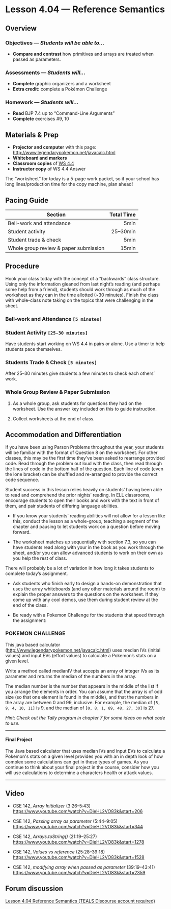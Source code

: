 Lesson 4.04 — Reference Semantics
====================================================================================================

Overview
--------
### Objectives — _Students will be able to…_
- **Compare and contrast** how primitives and arrays are treated when passed as parameters.

### Assessments — _Students will…_
- **Complete** graphic organizers and a worksheet
- **Extra credit:** complete a Pokémon Challenge

### Homework — _Students will…_
- **Read** BJP 7.4 up to “Command-Line Arguments”
- **Complete** exercises #9, 10


Materials & Prep
----------------
- **Projector and computer** with this page: <http://www.legendarypokemon.net/javacalc.html>
- **Whiteboard and** **markers**
- **Classroom copies** of [WS 4.4][]
- **Instructor copy** of WS 4.4 Answer

The “worksheet” for today is a 5-page work packet, so if your school has long lines/production time
for the copy machine, plan ahead!


Pacing Guide
------------
| Section                               | Total Time |
|---------------------------------------|-----------:|
| Bell-work and attendance              |       5min |
| Student activity                      |   25–30min |
| Student trade & check                 |       5min |
| Whole group review & paper submission |      15min |


Procedure
---------
Hook your class today with the concept of a “backwards” class structure. Using only the information
gleaned from last night’s reading (and perhaps some help from a friend), students should work
through as much of the worksheet as they can in the time allotted (~30 minutes). Finish the class
with whole-class note taking on the topics that were challenging in the sheet.

### Bell-work and Attendance `[5 minutes]`

### Student Activity `[25-30 minutes]`
Have students start working on WS 4.4 in pairs or alone. Use a timer to help students pace
themselves.

### Students Trade & Check `[5 minutes]`
After 25–30 minutes give students a few minutes to check each others’ work.

### Whole Group Review & Paper Submission
1. As a whole group, ask students for questions they had on the worksheet. Use the answer key
   included on this to guide instruction.

2. Collect worksheets at the end of class.


Accommodation and Differentiation
---------------------------------

If you have been using Parson Problems throughout the year, your students will be familiar with the
format of Question 8 on the worksheet. For other classes, this may be the first time they’ve been
asked to rearrange provided code. Read through the problem out loud with the class, then read
through the lines of code in the bottom half of the question. Each line of code (even the lone
bracket) can be shuffled and re-arranged to provide the correct code sequence.

Student success in this lesson relies heavily on students’ having been able to read and comprehend
the prior nights’ reading. In ELL classrooms, encourage students to open their books and work with
the text in front of them, and pair students of differing language abilities.

- If you know your students’ reading abilities will not allow for a lesson like this, conduct the
  lesson as a whole-group, teaching a segment of the chapter and pausing to let students work on a
  question before moving forward.

- The worksheet matches up sequentially with section 7.3, so you can have students read along with
  your in the book as you work through the sheet, and/or you can allow advanced students to work on
  their own as you help the rest of class.

There will probably be a lot of variation in how long it takes students to complete today’s
assignment.

- Ask students who finish early to design a hands-on demonstration that uses the array whiteboards
  (and any other materials around the room) to explain the proper answers to the questions on the
  worksheet. If they come up with any cool demos, use them during student review at the end of the
  class.

- Be ready with a Pokemon Challenge for the students that speed through the assignment:

### POKEMON CHALLENGE

This java based calculator (http://www.legendarypokemon.net/javacalc.html) uses median IVs (initial
values) and input EVs (effort values) to calculate a Pokemon’s stats on a given level.

Write a method called medianIV that accepts an array of integer IVs as its parameter and returns the
median of the numbers in the array.

The median number is the number that appears in the middle of the list if you arrange the elements
in order. You can assume that the array is of odd size (so that one element is found in the middle),
and that the numbers in the array are between 0 and 99, inclusive. For example, the median of `[5,
9, 4, 10, 11]` is 9, and the median of `[0, 8, 1, 89, 48, 27, 30]` is 27.

_Hint: Check out the Tally program in chapter 7 for some ideas on what code to use._

---

#### Final Project
         
The Java based calculator that uses median IVs and input EVs to calculate a Pokemon's stats on a given level provides you with an in depth look of how complex some calculations can get in these types of games. As you continue to think about your final project in the course, consider how you will use calculations to determine a characters health or attack values. 
      
---

Video
-----
- CSE 142, _Array Initializer_ (3:26–5:43)<br>
  <https://www.youtube.com/watch?v=DieHL2VO83k&start=206>

- CSE 142, _Passing array as parameter_ (5:44–9:05)<br>
  <https://www.youtube.com/watch?v=DieHL2VO83k&start=344>

- CSE 142, _Arrays.toString()_ (21:19–25:27)<br>
  <https://www.youtube.com/watch?v=DieHL2VO83k&start=1278>

- CSE 142, _Values vs reference_ (25:28–39:18)<br>
  <https://www.youtube.com/watch?v=DieHL2VO83k&start=1528>

- CSE 142, _modifying array when passed as parameter_ (39:19–43:41)<br>
  <https://www.youtube.com/watch?v=DieHL2VO83k&start=2359>


Forum discussion
----------------
[Lesson 4.04 Reference Semantics (TEALS Discourse account required)](http://forums.tealsk12.org/c/unit-4/4-04-reference-semantics)


[WS 4.4]:   https://raw.githubusercontent.com/TEALSK12/apcsa-public/master/curriculum/Unit4/WS%204.4.docx
